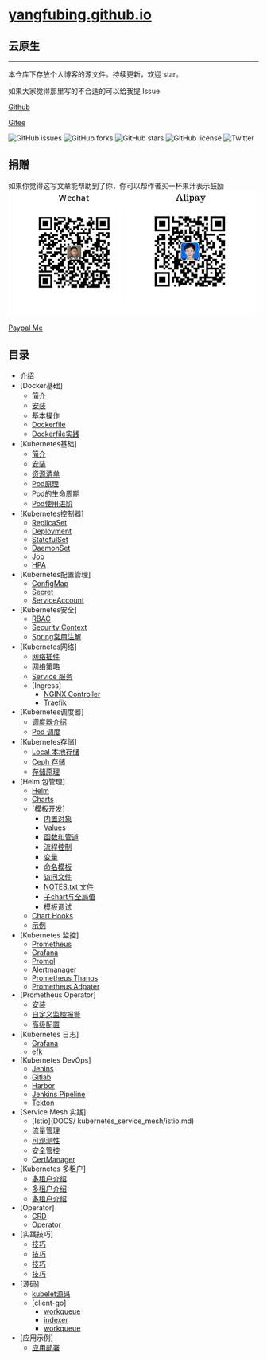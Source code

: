 # [yangfubing.github.io](https://yangfubing.github.io)

## 云原生

---
本仓库下存放个人博客的源文件。持续更新，欢迎 star。

如果大家觉得那里写的不合适的可以给我提 Issue

[Github](https://github.com/burningmyself)

[Gitee](https://gitee.com/burningmyself)

![GitHub issues](https://img.shields.io/github/issues/burningmyself/burningmyself.github.io)
![GitHub forks](https://img.shields.io/github/forks/burningmyself/burningmyself.github.io)
![GitHub stars](https://img.shields.io/github/stars/burningmyself/burningmyself.github.io)
![GitHub license](https://img.shields.io/github/license/burningmyself/burningmyself.github.io)
![Twitter](https://img.shields.io/twitter/url?url=https%3A%2F%2Fgithub.com%2Fburningmyself%2Fburningmyself.github.io)

## 捐赠

如果你觉得这写文章能帮助到了你，你可以帮作者买一杯果汁表示鼓励
![pay](docs/assets/pay.png)

[Paypal Me](https]//paypal.me/yangfubing)

## 目录

* [介绍](docs/index.md)
* [Docker基础]
  * [简介](docs/docker/overview.md)
  * [安装](docs/docker/install.md)
  * [基本操作](docs/docker/basic.md)
  * [Dockerfile](docs/docker/dockerfile_usage.md)
  * [Dockerfile实践](docs/docker/dockerfile_practice.md)
* [Kubernetes基础]
  * [简介](docs/kubernetes_basic/overview.md)
  * [安装](docs/kubernetes_basic/install.md)  
  * [资源清单](docs/kubernetes_basic/yaml.md)  
  * [Pod原理](docs/kubernetes_basic/pod.md)
  * [Pod的生命周期](docs/kubernetes_basic/pod_life.md)
  * [Pod使用进阶](docs/kubernetes_basic/pod_deep.md)
* [Kubernetes控制器]
  * [ReplicaSet](docs/kubernetes_controller/replicaset.md)
  * [Deployment](docs/kubernetes_controller/deployment.md)
  * [StatefulSet](docs/kubernetes_controller/statefulset.md)
  * [DaemonSet](docs/kubernetes_controller/daemonset.md)
  * [Job](docs/kubernetes_controller/job.md)
  * [HPA](docs/kubernetes_controller/hpa.md)
* [Kubernetes配置管理]
  * [ConfigMap](docs/kubernetes_config/config_map.md)
  * [Secret](docs/kubernetes_config/secret.md)
  * [ServiceAccount](docs/kubernetes_config/service_account.md)
* [Kubernetes安全]  
  * [RBAC](docs/kubernetes_security/rbac.md)
  * [Security Context](docs/kubernetes_security/security_context.md)
  * [Spring常用注解](docs/kubernetes_security/admission.md)
* [Kubernetes网络]
  * [网络插件](docs/kubernetes_network/flannel.md)
  * [网络策略](docs/kubernetes_network/policy.md)
  * [Service 服务](docs/kubernetes_network/service.md)
  * [Ingress]
    * [NGINX Controller](docs/kubernetes_network/ingress/nginx.md)
    * [Traefik](docs/kubernetes_network/ingress/traefik.md)
* [Kubernetes调度器]
  * [调度器介绍](docs/kubernetes_scheduler/overview.md)
  * [Pod 调度](docs/kubernetes_scheduler/usage.md)
* [Kubernetes存储]  
  * [Local 本地存储](docs/kubernetes_stroage/local.md)
  * [Ceph 存储](docs/kubernetes_stroage/ceph.md)
  * [存储原理](docs/kubernetes_stroage/csi.md)
* [Helm 包管理]
  * [Helm](DOCS/kubernetes_package/helm.md)
  * [Charts](DOCS/kubernetes_package/charts.md)
  * [模板开发]
    * [内置对象](DOCS/kubernetes_package/templates/objects.md)
    * [Values](DOCS/kubernetes_package/templates/values.md)
    * [函数和管道](DOCS/kubernetes_package/templates/function.md)
    * [流程控制](DOCS/kubernetes_package/templates/flow.md)
    * [变量](DOCS/kubernetes_package/templates/variables.md)
    * [命名模板](DOCS/kubernetes_package/templates/named_templates.md)
    * [访问文件](DOCS/kubernetes_package/templates/access_files.md)
    * [NOTES.txt 文件](DOCS/kubernetes_package/templates/notes_files.md)
    * [子chart与全局值](DOCS/kubernetes_package/templates/subcharts_and_globals.md)
    * [模板调试](DOCS/kubernetes_package/templates/debug.md)
  * [Chart Hooks](DOCS/kubernetes_package/chart_hooks.md)
  * [示例](DOCS/kubernetes_package/example.md)
* [Kubernetes 监控]
  * [Prometheus](DOCS/kubernetes_monitor/prometheus.md)
  * [Grafana](DOCS/kubernetes_monitor/grafana.md)
  * [Promql](DOCS/kubernetes_monitor/promql.md)
  * [Alertmanager](DOCS/kubernetes_monitor/alertmanager.md)
  * [Prometheus Thanos](DOCS/kubernetes_monitor/thanos.md)
  * [Prometheus Adpater](DOCS/kubernetes_monitor/adapter.md)
* [Prometheus Operator]
  * [安装](DOCS/kubernetes_monitor/operator/install.md)
  * [自定义监控报警](DOCS/kubernetes_monitor/operator/custom.md)
  * [高级配置](DOCS/kubernetes_monitor/operator/advance.md)  
* [Kubernetes 日志]
  * [Grafana](DOCS/kubernetes_logs/architec.md)
  * [efk](DOCS/kubernetes_logs/efk.md)
* [Kubernetes DevOps]
  * [Jenins](DOCS/kubernetes_devops/jenkins.md)
  * [Gitlab](DOCS/kubernetes_devops/gitlab.md)
  * [Harbor](DOCS/kubernetes_devops/harbor.md)
  * [Jenkins Pipeline](DOCS/kubernetes_devops/jenkins_pipeline.md)
  * [Tekton](DOCS/kubernetes_devops/token.md)
* [Service Mesh 实践]
  * [Istio](DOCS/ kubernetes_service_mesh/istio.md)
  * [流量管理](DOCS/kubernetes_service_mesh/traffic.md)
  * [可观测性](DOCS/kubernetes_service_mesh/observability.md)
  * [安全管控](DOCS/kubernetes_service_mesh/security.md)
  * [CertManager](DOCS/kubernetes_service_mesh/cert_manager.md)
* [Kubernetes 多租户]
  * [多租户介绍](DOCS/kubernetes_tenant/tenant.md)
  * [多租户介绍](DOCS/kubernetes_tenant/quota.md)
  * [多租户介绍](DOCS/kubernetes_tenant/psp.md)
* [Operator]
  * [CRD](DOCS/kubernetes_operator/crd.md)
  * [Operator](DOCS/kubernetes_operator/operator.md)
* [实践技巧]
  * [技巧](DOCS/kubernetes_maintain/skill.md)  
  * [技巧](DOCS/kubernetes_maintain/update.md)
  * [技巧](DOCS/kubernetes_maintain/update_cluster.md)
  * [技巧](DOCS/kubernetes_maintain/reserved.md)
* [源码]
  * [kubelet源码](DOCS/kubernetes_code/kubelet.md)
  * [client-go]
    * [workqueue](DOCS/kubernetes_code/client_go/workqueue.md)
    * [indexer](DOCS/kubernetes_code/client_go/indexer.md)
    * [workqueue](DOCS/kubernetes_code/client_go/deltafifo.md)
* [应用示例]
  * [应用部署](DOCS/kubernetes_example/wordpress.md)
